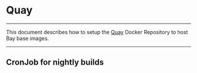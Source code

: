# Quay

---

This document describes how to setup the [Quay](https://quay.io) Docker Repository to host Bay base images.

---





## CronJob for nightly builds



